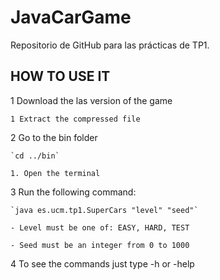 # JavaCarGame
Repositorio de GitHub para las prácticas de TP1.

## HOW TO USE IT
  1 Download the las version of the game
  
    1 Extract the compressed file
    
  2 Go to the bin folder
    
    `cd ../bin`
  
    1. Open the terminal
    
    
  3 Run the following command: 
  
    `java es.ucm.tp1.SuperCars "level" "seed"`
  
    - Level must be one of: EASY, HARD, TEST
    
    - Seed must be an integer from 0 to 1000
    
    
  4 To see the commands just type -h or -help
